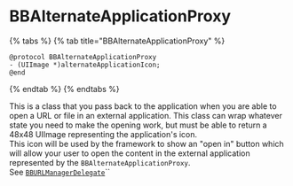 # BBAlternateApplicationProxy

{% tabs %}
{% tab title="BBAlternateApplicationProxy" %}
```text
@protocol BBAlternateApplicationProxy
- (UIImage *)alternateApplicationIcon;
@end
```
{% endtab %}
{% endtabs %}

This is a class that you pass back to the application when you are able to open a URL or file in an external application. This class can wrap whatever state you need to make the opening work, but must be able to return a 48x48 UIImage representing the application's icon.  
This icon will be used by the framework to show an "open in" button which will allow your user to open the content in the external application represented by the `BBAlternateApplicationProxy`.  
See [`BBURLManagerDelegate`](bburlmanagerdelegate.md)\`\`


